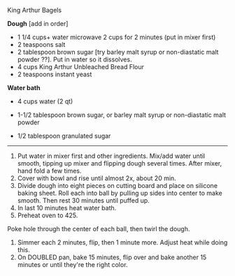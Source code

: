 King Arthur Bagels

**Dough** [add in order]

- 1 1/4 cups+ water microwave 2 cups for 2 minutes (put in mixer first)
- 2 teaspoons salt
- 2 tablespoon brown sugar [try barley malt syrup or non-diastatic malt powder ??]. Put in water so it dissolves.
- 4 cups King Arthur Unbleached Bread Flour
- 2 teaspoons instant yeast

**Water bath**

- 4 cups water (2 qt)
- 1-1/2 tablespoon brown sugar, or barley malt syrup or non-diastatic malt powder

- 1/2 tablespoon granulated sugar

----------------------------------------------------------------------------

1. Put water in mixer first and other ingredients. Mix/add water until smooth, tipping up mixer and flipping dough several times. After mixer, hand fold a few times.
2. Cover with bowl and rise until almost 2x, about 20 min.
3. Divide dough into eight pieces on cutting board and place on silicone baking sheet. Roll each into ball by pulling up sides into center to make smooth. Then rest 30 minutes until puffed up.
4. In last 10 minutes heat water bath.
5. Preheat oven to 425.

Poke hole through the center of each ball, then twirl the dough.

1. Simmer each 2 minutes, flip, then 1 minute more. Adjust heat while doing this.
2. On DOUBLED pan, bake 15 minutes, flip over and bake another 15 minutes or until they&#39;re the right color.

